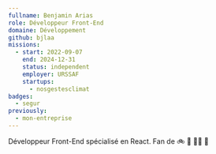 ```yaml
---
fullname: Benjamin Arias
role: Développeur Front-End
domaine: Développement
github: bjlaa
missions:
  - start: 2022-09-07
    end: 2024-12-31
    status: independent
    employer: URSSAF
    startups:
      - nosgestesclimat
badges:
  - segur
previously:
  - mon-entreprise
---
```

Développeur Front-End spécialisé en React. Fan de 🚲 🎸 🏊‍♂️  🚣